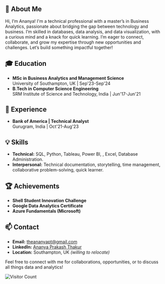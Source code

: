 ## 👋 About Me
Hi, I’m Ananya! I'm a technical professional with a master’s in Business Analytics, passionate about bridging the gap between technology and business. I’m skilled in databases, data analysis, and data visualization, with a curious mind and a knack for quick learning. I’m eager to connect, collaborate, and grow my expertise through new opportunities and challenges. Let’s build something impactful together!

## 🎓 Education
- **MSc in Business Analytics and Management Science**  
  University of Southampton, UK | Sep'23-Sep'24
- **B.Tech in Computer Science Engineering**  
  SRM Institute of Science and Technology, India | Jun'17-Jun'21

## 💼 Experience
- **Bank of America | Technical Analyst**  
  Gurugram, India | Oct'21-Aug'23

## 💡 Skills
- **Technical:** SQL, Python, Tableau, Power BI, , Excel, Database Administration.
- **Interpersonal:** Technical documentation, storytelling, time management, collaborative problem-solving, quick learner.

## 🏆 Achievements
- **Shell Student Innovation Challenge** 
- **Google Data Analytics Certificate** 
- **Azure Fundamentals (Microsoft)** 

## 📫 Contact
- **Email:** theananyapt@gmail.com
- **LinkedIn:** [Ananya Prakash Thakur](https://www.linkedin.com/in/ananyaprakashthakur/)
- **Location:** Southampton, UK _(willing to relocate)_

Feel free to connect with me for collaborations, opportunities, or to discuss all things data and analytics!

![Visitor Count](https://profile-counter.glitch.me/{theananyapt}/count.svg)

